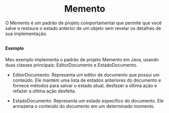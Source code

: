 <h1 align="center">Memento</h1>

<p>O Memento é um padrão de projeto comportamental que permite que você salve e restaure 
  o estado anterior de um objeto sem revelar os detalhes de sua implementação.
</p>

##

#### Exemplo 

<p>
Meu exemplo implementa o padrão de projeto Memento em Java, usando duas classes principais: EditorDocumento e EstadoDocumento.

- EditorDocumento: Representa um editor de documento que possui um conteúdo. Ele mantém uma lista de estados anteriores do documento e fornece métodos para salvar o estado atual, desfazer a última ação e refazer a última ação desfeita.

- EstadoDocumento: Representa um estado específico do documento. Ele armazena o conteúdo do documento em um determinado momento.
</p>


